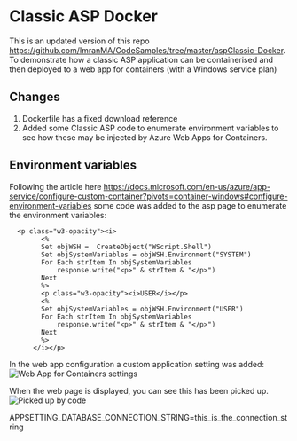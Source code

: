 # Classic ASP Docker

This is an updated version of this repo https://github.com/ImranMA/CodeSamples/tree/master/aspClassic-Docker. To demonstrate how a classic ASP application can be containerised and then deployed to a web app for containers (with a Windows service plan)


## Changes
1. Dockerfile has a fixed download reference
2. Added some Classic ASP code to enumerate environment variables to see how these may be injected by Azure Web Apps for Containers.

## Environment variables
Following the article here https://docs.microsoft.com/en-us/azure/app-service/configure-custom-container?pivots=container-windows#configure-environment-variables some code was added to the asp page to enumerate the environment variables:

```
  <p class="w3-opacity"><i>
        <%
        Set objWSH =  CreateObject("WScript.Shell")
        Set objSystemVariables = objWSH.Environment("SYSTEM")
        For Each strItem In objSystemVariables
            response.write("<p>" & strItem & "</p>")
        Next
        %>
        <p class="w3-opacity"><i>USER</i></p>
        <%
        Set objSystemVariables = objWSH.Environment("USER")
        For Each strItem In objSystemVariables
            response.write("<p>" & strItem & "</p>")
        Next
        %>
      </i></p>
```

In the web app configuration a custom application setting was added:
![Web App for Containers settings](https://github.com/jometzg/classicaspdocker/edit/master/appsettings.png)

When the web page is displayed, you can see this has been picked up.
![Picked up by code](https://github.com/jometzg/classicaspdocker/edit/master/onpage.png)

APPSETTING_DATABASE_CONNECTION_STRING=this_is_the_connection_string


